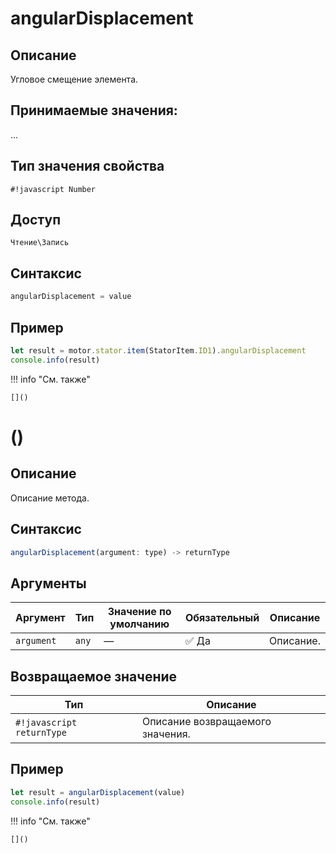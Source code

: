 # angularDisplacement

## Описание
Угловое смещение элемента.

## Принимаемые значения:
...

## Тип значения свойства
`#!javascript Number`

## Доступ
`Чтение\Запись`

## Синтаксис
```javascript
angularDisplacement = value
```

## Пример
```javascript linenums="1"
let result = motor.stator.item(StatorItem.ID1).angularDisplacement
console.info(result)
```

!!! info "См. также"

    []()


# ()

## Описание
Описание метода.

## Синтаксис
```javascript
angularDisplacement(argument: type) -> returnType
```

## Аргументы
| Аргумент        | Тип            | Значение по умолчанию | Обязательный | Описание                          |
|-----------------|------------------|------------------------|--------------|-----------------------------------|
| `argument`        | `any`   | —                      | :white_check_mark: Да         | Описание.    |

## Возвращаемое значение
| Тип     | Описание                                                                 |
|---------|--------------------------------------------------------------------------|
| `#!javascript returnType`  | Описание возвращаемого значения. |

## Пример
```javascript linenums="1"
let result = angularDisplacement(value)
console.info(result)
```

!!! info "См. также"

    []()

